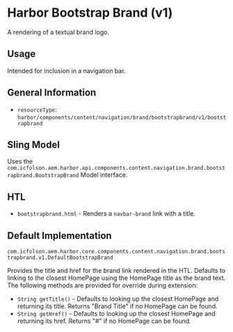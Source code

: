# Harbor Bootstrap Brand (v1)

A rendering of a textual brand logo.

## Usage

Intended for inclusion in a navigation bar.

## General Information

* `resourceType`: `harbor/components/content/navigation/brand/bootstrapbrand/v1/bootstrapbrand`

## Sling Model

Uses the `com.icfolson.aem.harbor.api.components.content.navigation.brand.bootstrapbrand.BootstrapBrand` Model interface.

## HTL 

* `bootstrapbrand.html` - Renders a `navbar-brand` link with a title.
 
## Default Implementation

`com.icfolson.aem.harbor.core.components.content.navigation.brand.bootstrapbrand.v1.DefaultBootstrapBrand`

Provides the title and href for the brand link rendered in the HTL.  Defaults to 
linking to the closest HomePage using the HomePage title as the brand text.  
The following methods are provided for override during extension:

* `String getTitle()` - Defaults to looking up the closest HomePage and returning 
  its title.  Returns "Brand Title" if no HomePage can be found.
* `String getHref()` - Defaults to looking up the closest HomePage and returning 
  its href.  Returns "#" if no HomePage can be found.